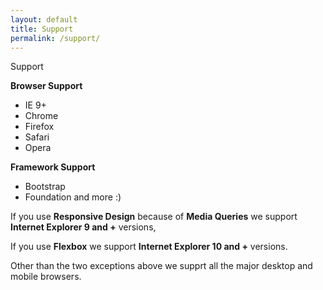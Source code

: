 ```yaml
---
layout: default
title: Support
permalink: /support/
---
```


<div class="dn-browser">
  <div class="dn-browser-header">
    <div class="dn-browser-button">
      <div class="wrap xl-auto">
        <div class="col"><div class="dn-browser-button__circle"></div></div>
        <div class="col"><div class="dn-browser-button__circle"></div></div>
        <div class="col"><div class="dn-browser-button__circle"></div></div>
      </div>
    </div>
    <div class="dn-style--title">
      Support
    </div>
    <a href="/" class="dn-logo"><img src="/img/flexiblegs-logo-white.png" alt=""></a>
  </div>
  <div class="dn-browser-body">
    <div class="dn-browser-body__item">
        <div class="dn-content">
          <div class="wrap xl-top xl-2 lg-1">
            <div class="col">
              <p><b>Browser Support</b>
                <ul style="padding-top:0;">
                  <li>IE 9+</li>
                  <li>Chrome</li>
                  <li>Firefox</li>
                  <li>Safari</li>
                  <li>Opera</li>
                </ul>
              </p>
            </div>
            <div class="col">
              <p><b>Framework Support</b>
                <ul style="padding-top:0;">
                  <li>Bootstrap</li>
                  <li>Foundation and more :)</li>
                </ul>
              </p>
            </div>
          </div>
          <div class="is-gray" style="margin-top:0;">
            <p>If you use <b>Responsive Design</b> because of <b>Media Queries</b> we support <b>Internet Explorer 9 and +</b> versions,</p>
            <p>If you use <b>Flexbox</b> we support <b>Internet Explorer 10 and +</b> versions.</p>
            <p>Other than the two exceptions above we supprt all the major desktop and mobile browsers.</p>
          </div>
        </div>
    </div>
  </div>
</div>
